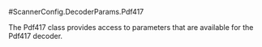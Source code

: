 #ScannerConfig.DecoderParams.Pdf417

The Pdf417 class provides access to parameters that are available for
 the Pdf417 decoder.



